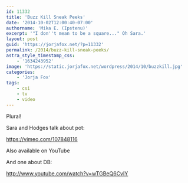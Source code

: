 ```yaml
---
id: 11332
title: 'Buzz Kill Sneak Peeks'
date: '2014-10-02T12:00:40-07:00'
authorname: 'Mika E. (Ipstenu)'
excerpt: '"I don''t mean to be a square..." Oh Sara.'
layout: post
guid: 'https://jorjafox.net/?p=11332'
permalink: /2014/buzz-kill-sneak-peeks/
astra_style_timestamp_css:
    - '1634243952'
image: 'https://static.jorjafox.net/wordpress/2014/10/buzzkill.jpg'
categories:
    - 'Jorja Fox'
tags:
    - csi
    - tv
    - video
---
```


Plural!

Sara and Hodges talk about pot:

https://vimeo.com/107848116

Also available on YouTube

And one about DB:

http://www.youtube.com/watch?v=wTGBeQ6CvIY
